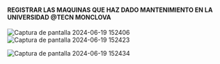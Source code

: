 #### REGISTRAR LAS MAQUINAS QUE HAZ DADO MANTENIMIENTO EN LA UNIVERSIDAD @TECN MONCLOVA
![Captura de pantalla 2024-06-19 152406](https://github.com/eduardomv2/Infotec/assets/87501782/3896c174-734b-4014-a639-e84b9d77be4e)
![Captura de pantalla 2024-06-19 152423](https://github.com/eduardomv2/Infotec/assets/87501782/c36bbc3f-acc4-4923-aebf-fc7eb0b91331)



![Captura de pantalla 2024-06-19 152434](https://github.com/eduardomv2/Infotec/assets/87501782/6a04aeb3-bdb6-4618-a851-cc687e72fd02)

